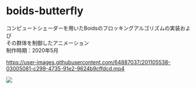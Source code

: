 # boids-butterfly
コンピュートシェーダーを用いたBoidsのフロッキングアルゴリズムの実装および  
その群体を制御したアニメーション  
制作時期：2020年5月

https://user-images.githubusercontent.com/64887037/201105538-03005081-c299-4735-91e2-9624b9cffdcd.mp4

![](https://www.magryllia.com/assets/boids/450.webp)
